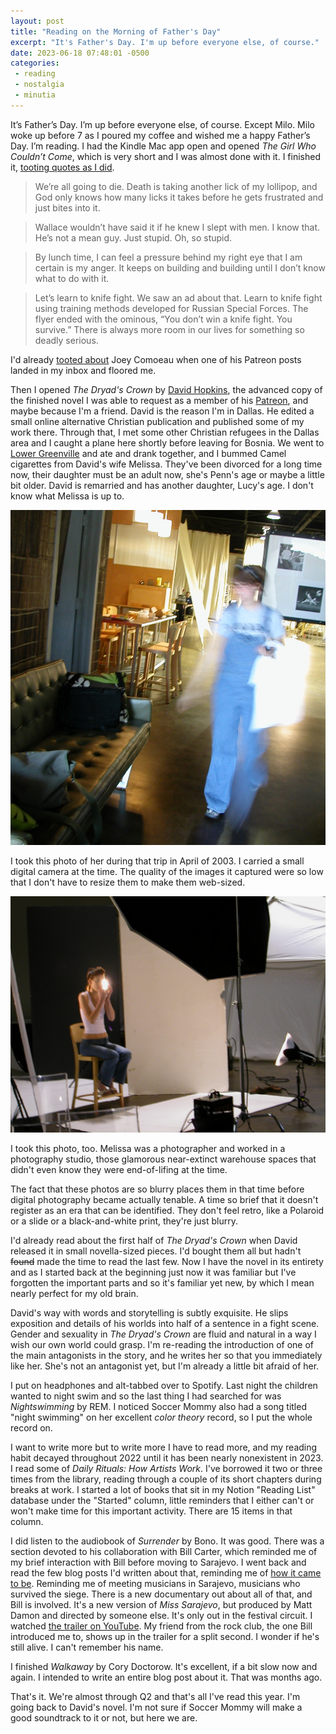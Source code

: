 ```yaml
---
layout: post
title: "Reading on the Morning of Father's Day"
excerpt: "It's Father's Day. I'm up before everyone else, of course."
date: 2023-06-18 07:48:01 -0500
categories: 
 - reading
 - nostalgia
 - minutia
---
```


It’s Father’s Day. I’m up before everyone else, of course. Except Milo. Milo woke up before 7 as I poured my coffee and wished me a happy Father’s Day. I’m reading. I had the Kindle Mac app open and opened _The Girl Who Couldn’t Come_, which is very short and I was almost done with it. I finished it, [tooting quotes as I did](https://indieweb.social/@dealingwith/110565020175074660).

> We’re all going to die. Death is taking another lick of my lollipop, and God only knows how many licks it takes before he gets frustrated and just bites into it.  

> Wallace wouldn’t have said it if he knew I slept with men. I know that. He’s not a mean guy. Just stupid. Oh, so stupid.  

> By lunch time, I can feel a pressure behind my right eye that I am certain is my anger. It keeps on building and building until I don’t know what to do with it.  

> Let’s learn to knife fight. We saw an ad about that. Learn to knife fight using training methods developed for Russian Special Forces. The flyer ended with the ominous, “You don’t win a knife fight. You survive.” There is always more room in our lives for something so deadly serious. 

I'd already [tooted about](https://indieweb.social/@dealingwith/110545033889502925/) Joey Comoeau when one of his Patreon posts landed in my inbox and floored me.

Then I opened _The Dryad's Crown_ by [David Hopkins](https://thatdavidhopkins.com/), the advanced copy of the finished novel I was able to request as a member of his [Patreon](https://www.patreon.com/davidhopkins/posts), and maybe because I'm a friend. David is the reason I'm in Dallas. He edited a small online alternative Christian publication and published some of my work there. Through that, I met some other Christian refugees in the Dallas area and I caught a plane here shortly before leaving for Bosnia. We went to [Lower Greenville](https://en.wikipedia.org/wiki/Lower_Greenville%2C_Dallas) and ate and drank together, and I bummed Camel cigarettes from David's wife Melissa. They've been divorced for a long time now, their daughter must be an adult now, she's Penn's age or maybe a little bit older. David is remarried and has another daughter, Lucy's age. I don't know what Melissa is up to.

![](/assets/2023/06/DSCN0628.JPG)

I took this photo of her during that trip in April of 2003. I carried a small digital camera at the time. The quality of the images it captured were so low that I don't have to resize them to make them web-sized.

![](/assets/2023/06/DSCN0626.JPG)

I took this photo, too. Melissa was a photographer and worked in a photography studio, those glamorous near-extinct warehouse spaces that didn't even know they were end-of-lifing at the time.

The fact that these photos are so blurry places them in that time before digital photography became actually tenable. A time so brief that it doesn't register as an era that can be identified. They don't feel retro, like a Polaroid or a slide or a black-and-white print, they're just blurry.

I'd already read about the first half of _The Dryad's Crown_ when David released it in small novella-sized pieces. I'd bought them all but hadn't ~~found~~ made the time to read the last few. Now I have the novel in its entirety and as I started back at the beginning just now it was familiar but I've forgotten the important parts and so it's familiar yet new, by which I mean nearly perfect for my old brain.

David's way with words and storytelling is subtly exquisite. He slips exposition and details of his worlds into half of a sentence in a fight scene. Gender and sexuality in _The Dryad's Crown_ are fluid and natural in a way I wish our own world could grasp. I'm re-reading the introduction of one of the main antagonists in the story, and he writes her so that you immediately like her. She's not an antagonist yet, but I'm already a little bit afraid of her.

I put on headphones and alt-tabbed over to Spotify. Last night the children wanted to night swim and so the last thing I had searched for was _Nightswimming_ by REM. I noticed Soccer Mommy also had a song titled "night swimming" on her excellent _color theory_ record, so I put the whole record on.

I want to write more but to write more I have to read more, and my reading habit decayed throughout 2022 until it has been nearly nonexistent in 2023. I read some of _Daily Rituals: How Artists Work_. I've borrowed it two or three times from the library, reading through a couple of its short chapters during breaks at work. I started a lot of books that sit in my Notion "Reading List" database under the "Started" column, little reminders that I either can't or won't make time for this important activity. There are 15 items in that column.

I did listen to the audiobook of _Surrender_ by Bono. It was good. There was a section devoted to his collaboration with Bill Carter, which reminded me of my brief interaction with Bill before moving to Sarajevo. I went back and read the few blog posts I'd written about that, reminding me of [how it came to be](/2008/08/12/bill-carter-introduced-me/). Reminding me of meeting musicians in Sarajevo, musicians who survived the siege. There is a new documentary out about all of that, and Bill is involved. It's a new version of _Miss Sarajevo_, but produced by Matt Damon and directed by someone else. It's only out in the festival circuit. I watched [the trailer on YouTube](https://youtu.be/rYXhA6AtXrM). My friend from the rock club, the one Bill introduced me to, shows up in the trailer for a split second. I wonder if he's still alive. I can't remember his name.

I finished _Walkaway_ by Cory Doctorow. It's excellent, if a bit slow now and again. I intended to write an entire blog post about it. That was months ago.

That's it. We're almost through Q2 and that's all I've read this year. I'm going back to David's novel. I'm not sure if Soccer Mommy will make a good soundtrack to it or not, but here we are.
